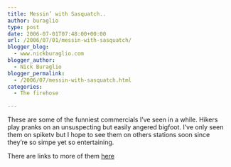 ```yaml
---
title: Messin’ with Sasquatch..
author: buraglio
type: post
date: 2006-07-01T07:48:00+00:00
url: /2006/07/01/messin-with-sasquatch/
blogger_blog:
  - www.nickburaglio.com
blogger_author:
  - Nick Buraglio
blogger_permalink:
  - /2006/07/messin-with-sasquatch.html
categories:
  - The firehose

---
```

These are some of the funniest commercials I&#8217;ve seen in a while. Hikers play pranks on an unsuspecting but easily angered bigfoot. I&#8217;ve only seen them on spiketv but I hope to see them on others stations soon since they&#8217;re so simpe yet so entertaining.

There are links to more of them [here][1]

 [1]: http://www.messinwithsasquatch.com/